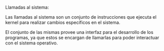 Llamadas al sistema:

Las llamadas al sistema son un conjunto de instrucciones que ejecuta el kernel para realizar cambios específicos en el sistema.

El conjunto de las mismas provee una interfaz para el desarrollo de los programas, ya que estos se encargan de llamarlas para poder interactuar con el sistema operativo.
